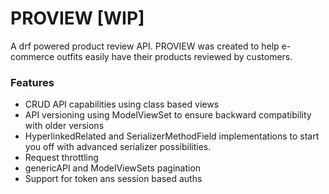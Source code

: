 # PROVIEW [WIP]

A drf powered product review API. PROVIEW was created to help e-commerce outfits easily have their products reviewed by customers.

### Features
- CRUD API capabilities using class based views
- API versioning using ModelViewSet to ensure backward compatibility with older versions
- HyperlinkedRelated and SerializerMethodField implementations to start you off with advanced serializer possibilities.
- Request throttling
- genericAPI and ModelViewSets pagination
- Support for token ans session based auths
